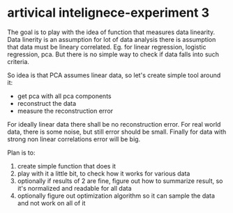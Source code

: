 # artivical intelignece-experiment 3

The goal is to play with the idea of function that measures data linearity. Data linerity is an assumption for lot of data analysis there is assumption that data must be lineary correlated. Eg. for linear regression, logistic regression, pca. But there is no simple way to check if data falls into such criteria.

So idea is that PCA assumes linear data, so let's create simple tool around it:
- get pca with all pca components
- reconstruct the data
- measure the reconstruction error

For ideally linear data there shall be no reconstruction error. For real world data, there is some noise, but still error should be small. Finally for data with strong non linear correlations error will be big.

Plan is to:
1. create simple function that does it
2. play with it a little bit, to check how it works for various data
3. optionally if results of 2 are fine, figure out how to summarize result, so it's normalized and readable for all data
4. optionally figure out optimization algorithm so it can sample the data and not work on all of it
